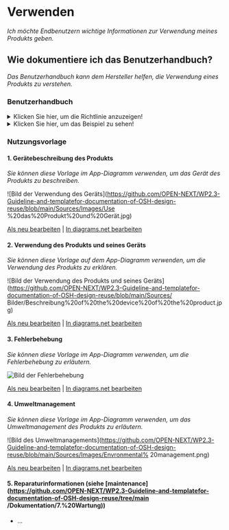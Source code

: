 # **Verwenden**

*Ich möchte Endbenutzern wichtige Informationen zur Verwendung meines Produkts geben.*

## **Wie dokumentiere ich das Benutzerhandbuch?**

*Das Benutzerhandbuch kann dem Hersteller helfen, die Verwendung eines Produkts zu verstehen.*

### **Benutzerhandbuch**
<Details>
  <summary>Klicken Sie hier, um die Richtlinie anzuzeigen!</summary>
 
 - **Definition:** *Das Benutzerhandbuch besteht aus Informationen, die es Endbenutzern ermöglichen, das Produkt ordnungsgemäß zu bedienen, und es hilft technisch nicht versierten Personen, einfache Probleme ohne Expertenunterstützung zu lokalisieren und zu lösen.*

  ```
Was sollte die Dokumentation des Benutzerhandbuchs beinhalten?

1. Beschreibung des Geräts des Produkts, einschließlich:
   - Gerätename und seine Definition
   - Vermittlung der Grundlagen und technischen Spezifikationen
2. Die Nutzung des Produkts und seines Geräts besteht aus
   - Benötigte Materialien
      - App
      -Software
      -Firmware
   - Verfahren
      - Einbauanleitung inkl
         - Firmware-Installation
         - Software Installation
         - App-Installation
      - Setup-Anweisungen enthalten
         - Software-Setup
         - Firmware-Setup
         - App-Setup
      - Erläutert, wie die Firmware auf die neueste Version aktualisiert wird
3. Abschnitt Fehlerbehebung
   - Anweisungen zur Lösung von Problemen
   - Melden von Problemen und Problemen in den Foren und im Chat
   - Feedback von Benutzern
4. Umweltmanagement
   - Schutz vor heißen oder kalten Wetterbedingungen
   - Bestimmung des akzeptablen Temperaturbereichs
5. Reparaturinformationen (siehe Wartung)

Wie kann der Prozess der Benutzerführung visualisiert werden?
1. Bilder
2. Videos
  ```
 </details>
 
 <Details>
  <summary>Klicken Sie hier, um das Beispiel zu sehen!</summary>
 
 *Einige Beispiele von Open-Source-Projekten, die das Benutzerhandbuch zeigen.*
  
 #### *Beispiel 1:* [PSLab-Oszilloskop](https://docs.pslab.io/tutorials/oscilloscope.html#tutorials-oscilloscope--page-root)
  
 #### *Beispiel 2:* [Benutzerhandbuch für PX4 Vision](https://docs.px4.io/master/en/#how-do-i-get-started)
 
 #### *Beispiel 3:* [Echopen-Projekt](https://echopen.gitbooks.io/echopen_prototyping/content/introduction/new_introduction.html)
 
 #### *Beispiel 4:* [Poppy-Projekt ]( https://docs.poppy-project.org/en/)
 
 #### *Beispiel 5:* [FarmBot Genesis V1.5 ]( https://genesis.farm.bot/v1.5/Extras/troubleshooting)
</details>

### Nutzungsvorlage

  #### 1. Gerätebeschreibung des Produkts
 
   *Sie können diese Vorlage im App-Diagramm verwenden, um das Gerät des Produkts zu beschreiben.*
 
![Bild der Verwendung des Geräts](https://github.com/OPEN-NEXT/WP2.3-Guideline-and-templatefor-documentation-of-OSH-design-reuse/blob/main/Sources/Images/Use %20das%20Produkt%20und%20Gerät.jpg)

 <a href="https://app.diagrams.net/#Hamerezoji1362%2Fdrawio-github%2Fmaster%2Fuse%20the%20product%20and%20device.drawio">Als neu bearbeiten</a> | <a href="https://app.diagrams.net/#Hamerezoji1362%2Fdrawio-github%2Fmaster%2Fuse%20the%20product%20and%20device.png">In diagrams.net bearbeiten</a>
     
 #### 2. Verwendung des Produkts und seines Geräts
 
  *Sie können diese Vorlage auf dem App-Diagramm verwenden, um die Verwendung des Produkts zu erklären.*
 
![Bild der Verwendung des Produkts und seines Geräts](https://github.com/OPEN-NEXT/WP2.3-Guideline-and-templatefor-documentation-of-OSH-design-reuse/blob/main/Sources/ Bilder/Beschreibung%20of%20the%20device%20of%20the%20product.jpg)

 <a href="https://app.diagrams.net/#Hamerezoji1362%2Fdrawio-github%2Fmaster%2FDescription%20of%20the%20device%20of%20the%20product.drawio">Als neu bearbeiten</a> | <a href="https://app.diagrams.net/#Hamerezoji1362%2Fdrawio-github%2Fmaster%2FDescription%20of%20the%20device%20of%20the%20product.png">In diagrams.net bearbeiten</a>

#### 3. Fehlerbehebung

  *Sie können diese Vorlage im App-Diagramm verwenden, um die Fehlerbehebung zu erläutern.*
 
![Bild der Fehlerbehebung](https://github.com/OPEN-NEXT/WP2.3-Guideline-and-templatefor-documentation-of-OSH-design-reuse/blob/main/Sources/Images/Troubleshooting.jpg )

 <a href="https://app.diagrams.net/#Hamerezoji1362%2Fdrawio-github%2Fmaster%2FTroubleshooting.drawio">Als neu bearbeiten</a> | <a href="https://app.diagrams.net/#Hamerezoji1362%2Fdrawio-github%2Fmaster%2Ftroubleshooting.png">In diagrams.net bearbeiten</a>
 
#### 4. Umweltmanagement

 *Sie können diese Vorlage im App-Diagramm verwenden, um das Umweltmanagement des Produkts zu erläutern.*
 
![Bild des Umweltmanagements](https://github.com/OPEN-NEXT/WP2.3-Guideline-and-templatefor-documentation-of-OSH-design-reuse/blob/main/Sources/Images/Envronmental% 20management.png)

 <a href="https://app.diagrams.net/#Hamerezoji1362%2Fdrawio-github%2Fmaster%2FEnvironmental%20management.drawio">Als neu bearbeiten</a> | <a href="https://app.diagrams.net/#Hamerezoji1362%2Fdrawio-github%2Fmaster%2FEnvronmental%20management.png">In diagrams.net bearbeiten</a>
 
#### 5. Reparaturinformationen (siehe [maintenance](https://github.com/OPEN-NEXT/WP2.3-Guideline-and-templatefor-documentation-of-OSH-design-reuse/tree/main /Dokumentation/7.%20Wartung))
 * ...
